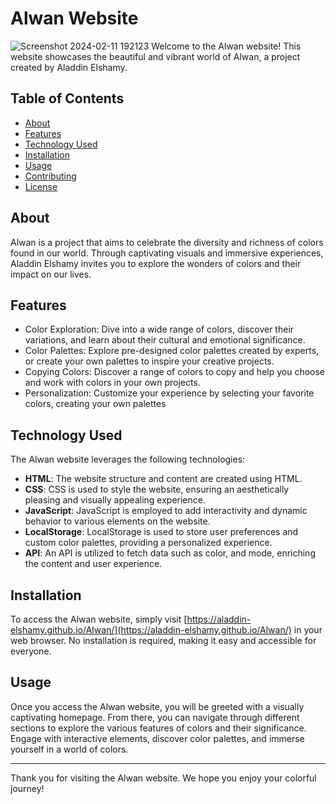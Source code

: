 # Alwan Website
![Screenshot 2024-02-11 192123](https://github.com/Aladdin-Elshamy/Alwan/assets/122921299/17207614-9164-453b-86fc-7bd4c86da03a)
Welcome to the Alwan website! This website showcases the beautiful and vibrant world of Alwan, a project created by Aladdin Elshamy.

## Table of Contents
- [About](#about)
- [Features](#features)
- [Technology Used](#technology-used)
- [Installation](#installation)
- [Usage](#usage)
- [Contributing](#contributing)
- [License](#license)

## About
Alwan is a project that aims to celebrate the diversity and richness of colors found in our world. Through captivating visuals and immersive experiences, Aladdin Elshamy invites you to explore the wonders of colors and their impact on our lives.

## Features
- Color Exploration: Dive into a wide range of colors, discover their variations, and learn about their cultural and emotional significance.
- Color Palettes: Explore pre-designed color palettes created by experts, or create your own palettes to inspire your creative projects.
- Copying Colors: Discover a range of colors to copy and help you choose and work with colors in your own projects.
- Personalization: Customize your experience by selecting your favorite colors, creating your own palettes
  
## Technology Used
The Alwan website leverages the following technologies:
- **HTML**: The website structure and content are created using HTML.
- **CSS**: CSS is used to style the website, ensuring an aesthetically pleasing and visually appealing experience.
- **JavaScript**: JavaScript is employed to add interactivity and dynamic behavior to various elements on the website.
- **LocalStorage**: LocalStorage is used to store user preferences and custom color palettes, providing a personalized experience.
- **API**: An API is utilized to fetch data such as color, and mode, enriching the content and user experience.
  
## Installation
To access the Alwan website, simply visit [https://aladdin-elshamy.github.io/Alwan/](https://aladdin-elshamy.github.io/Alwan/) in your web browser. No installation is required, making it easy and accessible for everyone.

## Usage
Once you access the Alwan website, you will be greeted with a visually captivating homepage. From there, you can navigate through different sections to explore the various features of colors and their significance. Engage with interactive elements, discover color palettes, and immerse yourself in a world of colors.

---

Thank you for visiting the Alwan website. We hope you enjoy your colorful journey!
